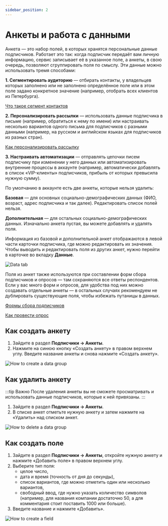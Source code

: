 ```yaml
---
sidebar_position: 2
---
```


# Анкеты и работа с данными

Анкета — это набор полей, в которых хранятся персональные данные подписчиков. Работает это так: когда подписчик передаёт вам личную информацию, сервис записывает её в указанное поле, а анкеты, в свою очередь, позволяют сгруппировать поля по смыслу. Эти данные можно использовать тремя способами:

**1. Сегментировать аудиторию** — отбирать контакты, у владельцев которых заполнено или не заполнено определённое поле или в этом поле задано конкретное значение (например, отобрать всех клиентов из Петербурга).

[Что такое сегмент контактов](https://docs.sendsay.ru/subscribers/lists-and-segments/what-is-segment)

**2. Персонализировать рассылки** — использовать данные подписчика в письме (например, обратиться к нему по имени) или настраивать несколько вариантов одного письма для подписчиков с разными данными (например, на русском и английском языках для подписчиков из разных стран).

[Как персонализировать рассылку](https://docs.sendsay.ru/email-campaigns/personalization/how-to-personalize-campaign)

**3. Настраивать автоматизации** — отправлять цепочки писем подписчику при изменении у него данных или автоматизировать внутренние процессы в аккаунте (например, автоматически добавлять в список «VIP-клиенты» подписчиков, прибыль от которых превысила нужную сумму).

По умолчанию в аккаунте есть две анкеты, которые нельзя удалить:

**Базовая** — для основных социально-демографических данных (ФИО, возраст, адрес подписчика и так далее). Редактировать список полей нельзя.

**Дополнительная** — для остальных социально-демографических данных. Изначально анкета пустая, вы можете добавлять и удалять поля.

Информация из базовой и дополнительной анкет отображаются в левой части карточки подписчика, где можно редактировать их значения. Чтобы выводить и редактировать поля из других анкет, нужно перейти в карточке во вкладку **Данные**.

![Data tab](/img/subscribers/subscriber-data\data-groups/data-tab.gif) <br/>

Поля из анкет также используются при составлении форм сбора подписчиков и опросов — там сохраняются все ответы респондентов. Если у вас много форм и опросов, для удобства под них можно создавать отдельные анкеты — в остальных случаях рекомендуем не дублировать существующие поля, чтобы избежать путаницы в данных.

[Формы сбора подписчиков](https://docs.sendsay.ru/forms/signup-forms)

[Как провести опрос](https://docs.sendsay.ru/forms/how-to-conduct-a-poll)

## Как создать анкету

1. Зайдите в раздел **Подписчики → Анкеты**.
2. Нажмите на синюю кнопку «Создать анкету» в правом верхнем углу. Введите название анкеты и снова нажмите «Создать анкету».

![How to create a data group](/img/subscribers/subscriber-data\data-groups/how-to-create-a-data-group.gif) <br/>

## Как удалить анкету

:::tip Важно
После удаления анкеты вы не сможете просматривать и использовать данные подписчиков, которые к ней привязаны.
:::

1. Зайдите в раздел **Подписчики → Анкеты**.
2. В списке анкет отметьте нужную анкету и затем нажмите на «Удалить» над списком анкет.

![How to delete a data group](/img/subscribers/subscriber-data\data-groups/how-to-delete-a-data-group.png) <br/>

## Как создать поле

1. Зайдите в раздел **Подписчики → Анкеты**, откройте нужную анкету и нажмите «Добавить поле» в правом верхнем углу.
2. Выберите тип поля:
   - целое число,
   - дата и время (точность от дня до секунды),
   - список вариантов, где можно отметить один или несколько вариантов,
   - свободный ввод, где нужно указать количество символов (например, для названия компании достаточно 50, а для комментария стоит поставить 1000 или больше).
3. Введите название и нажмите «Добавить».

![How to create a field](/img/subscribers/subscriber-data\data-groups/how-to-create-a-field.gif) <br/>
